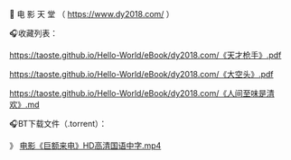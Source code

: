 🎦 电 影 天 堂 （ https://www.dy2018.com/ ）

 🎧收藏列表：

https://taoste.github.io/Hello-World/eBook/dy2018.com/《天才枪手》.pdf

https://taoste.github.io/Hello-World/eBook/dy2018.com/《大空头》.pdf

https://taoste.github.io/Hello-World/eBook/dy2018.com/《人间至味是清欢》.md

🎧BT下载文件（.torrent）：

》 [电影《巨额来电》HD高清国语中字.mp4](电影《巨额来电》HD高清国语中字.mp4.torrent)
